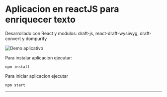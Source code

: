 # Aplicacion en reactJS para enriquecer texto

Desarrollado con React y modulos: draft-js, react-draft-wysiwyg, draft-convert y dompurify

![Demo aplicativo](./preview.png)

Para instalar aplicacion ejecutar:

```
npm install
```

Para iniciar aplicacion ejecutar

```
npm start
```

------